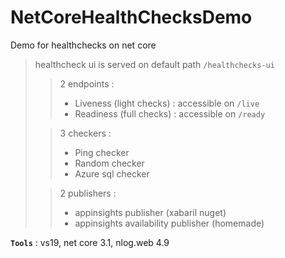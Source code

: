 # NetCoreHealthChecksDemo
Demo for healthchecks on net core

> healthcheck ui is served on default path `/healthchecks-ui`
>
>> 2 endpoints :
>> - Liveness (light checks) : accessible on `/live`
>> - Readiness (full checks) : accessible on `/ready`
>
>> 3 checkers :
>> - Ping checker
>> - Random checker
>> - Azure sql checker
>
>> 2 publishers :
>> - appinsights publisher (xabaril nuget)
>> - appinsights availability publisher (homemade)

**`Tools`** : vs19, net core 3.1, nlog.web 4.9